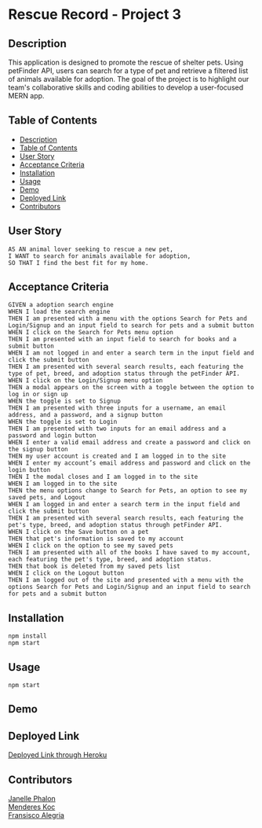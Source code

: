 # Rescue Record - Project 3

## Description

This application is designed to promote the rescue of shelter pets. Using petFinder API, users can search for a type of pet and retrieve a filtered list of animals available for adoption. The goal of the project is to highlight our team's collaborative skills and coding abilities to develop a user-focused MERN app.

## Table of Contents

- [Description](#description)
- [Table of Contents](#table-of-contents)
- [User Story](#user-story)
- [Acceptance Criteria](#acceptance-criteria)
- [Installation](#installation)
- [Usage](#usage)
- [Demo](#demo)
- [Deployed Link](#deployed-link)
- [Contributors](#contributors)

## User Story

```
AS AN animal lover seeking to rescue a new pet,
I WANT to search for animals available for adoption,
SO THAT I find the best fit for my home.
```

## Acceptance Criteria

```
GIVEN a adoption search engine
WHEN I load the search engine
THEN I am presented with a menu with the options Search for Pets and Login/Signup and an input field to search for pets and a submit button
WHEN I click on the Search for Pets menu option
THEN I am presented with an input field to search for books and a submit button
WHEN I am not logged in and enter a search term in the input field and click the submit button
THEN I am presented with several search results, each featuring the type of pet, breed, and adoption status through the petFinder API.
WHEN I click on the Login/Signup menu option
THEN a modal appears on the screen with a toggle between the option to log in or sign up
WHEN the toggle is set to Signup
THEN I am presented with three inputs for a username, an email address, and a password, and a signup button
WHEN the toggle is set to Login
THEN I am presented with two inputs for an email address and a password and login button
WHEN I enter a valid email address and create a password and click on the signup button
THEN my user account is created and I am logged in to the site
WHEN I enter my account’s email address and password and click on the login button
THEN I the modal closes and I am logged in to the site
WHEN I am logged in to the site
THEN the menu options change to Search for Pets, an option to see my saved pets, and Logout
WHEN I am logged in and enter a search term in the input field and click the submit button
THEN I am presented with several search results, each featuring the pet's type, breed, and adoption status through petFinder API.
WHEN I click on the Save button on a pet
THEN that pet's information is saved to my account
WHEN I click on the option to see my saved pets
THEN I am presented with all of the books I have saved to my account, each featuring the pet's type, breed, and adoption status.
THEN that book is deleted from my saved pets list
WHEN I click on the Logout button
THEN I am logged out of the site and presented with a menu with the options Search for Pets and Login/Signup and an input field to search for pets and a submit button
```

## Installation

`npm install` <br>
`npm start` <br>

## Usage

`npm start`

## Demo

[]()

## Deployed Link

[Deployed Link through Heroku]()

## Contributors

[Janelle Phalon](https://github.com/janellephalon) <br>
[Menderes Koc]() <br>
[Fransisco Alegria]()
